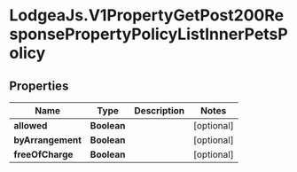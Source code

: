 # LodgeaJs.V1PropertyGetPost200ResponsePropertyPolicyListInnerPetsPolicy

## Properties

Name | Type | Description | Notes
------------ | ------------- | ------------- | -------------
**allowed** | **Boolean** |  | [optional] 
**byArrangement** | **Boolean** |  | [optional] 
**freeOfCharge** | **Boolean** |  | [optional] 


